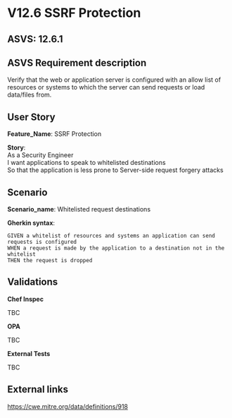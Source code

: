 # V12.6 SSRF Protection

## ASVS: 12.6.1

## ASVS Requirement description

Verify that the web or application server is configured with an allow list of
resources or systems to which the server can send requests or load data/files
from.

## User Story

**Feature_Name**: SSRF Protection

**Story**:\
As a Security Engineer\
I want applications to speak to whitelisted destinations\
So that the application is less prone to Server-side request forgery attacks

## Scenario

**Scenario_name**: Whitelisted request destinations

**Gherkin syntax**:

```gherkin
GIVEN a whitelist of resources and systems an application can send requests is configured
WHEN a request is made by the application to a destination not in the whitelist
THEN the request is dropped
```

## Validations

**Chef Inspec**

TBC

**OPA**

TBC

**External Tests**

TBC

## External links

<https://cwe.mitre.org/data/definitions/918>

